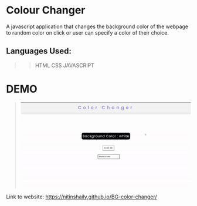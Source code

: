 # Colour Changer
A javascript application that changes the background color of the webpage to random color on click or user can specify a color of their choice.  

## Languages Used:  
>>HTML
>>CSS
>>JAVASCRIPT

# DEMO  
  
> ![screen-gif](./docs/bg-changer.gif)  
 
 
 
 Link to website: https://nitinshaily.github.io/BG-color-changer/  
